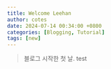 ```yaml
---
title: Welcome Leehan
author: cotes
date: 2024-07-14 00:34:00 +0800
categories: [Blogging, Tutorial]
tags: [new]
---
```


> 블로그 시작한 첫 날. test
